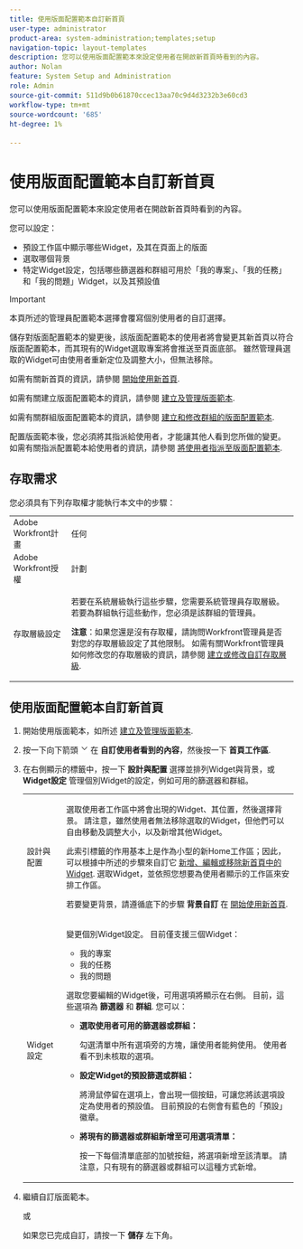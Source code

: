 ```yaml
---
title: 使用版面配置範本自訂新首頁
user-type: administrator
product-area: system-administration;templates;setup
navigation-topic: layout-templates
description: 您可以使用版面配置範本來設定使用者在開啟新首頁時看到的內容。
author: Nolan
feature: System Setup and Administration
role: Admin
source-git-commit: 511d9b0b61870ccec13aa70c9d4d3232b3e60cd3
workflow-type: tm+mt
source-wordcount: '685'
ht-degree: 1%

---
```


# 使用版面配置範本自訂新首頁

您可以使用版面配置範本來設定使用者在開啟新首頁時看到的內容。

您可以設定：

* 預設工作區中顯示哪些Widget，及其在頁面上的版面
* 選取哪個背景
* 特定Widget設定，包括哪些篩選器和群組可用於「我的專案」、「我的任務」和「我的問題」Widget，以及其預設值

>[!IMPORTANT]
>
>本頁所述的管理員配置範本選擇會覆寫個別使用者的自訂選擇。
>
>儲存對版面配置範本的變更後，該版面配置範本的使用者將會變更其新首頁以符合版面配置範本，而其現有的Widget選取專案將會推送至頁面底部。 雖然管理員選取的Widget可由使用者重新定位及調整大小，但無法移除。

如需有關新首頁的資訊，請參閱 [開始使用新首頁](/help/quicksilver/workfront-basics/using-home/new-home/get-started-with-new-home.md).

如需有關建立版面配置範本的資訊，請參閱 [建立及管理版面範本](../use-layout-templates/create-and-manage-layout-templates.md).

如需有關群組版面配置範本的資訊，請參閱 [建立和修改群組的版面配置範本](../../../administration-and-setup/manage-groups/work-with-group-objects/create-and-modify-a-groups-layout-templates.md).

配置版面範本後，您必須將其指派給使用者，才能讓其他人看到您所做的變更。 如需有關指派配置範本給使用者的資訊，請參閱 [將使用者指派至版面配置範本](../use-layout-templates/assign-users-to-layout-template.md).

## 存取需求

您必須具有下列存取權才能執行本文中的步驟：

<table style="table-layout:auto"> 
 <col> 
 <col> 
 <tbody> 
  <tr> 
   <td role="rowheader">Adobe Workfront計畫</td> 
   <td>任何</td> 
  </tr> 
  <tr> 
   <td role="rowheader">Adobe Workfront授權</td> 
   <td>計劃</td> 
  </tr> 
  <tr> 
   <td role="rowheader">存取層級設定</td> 
   <td> <p>若要在系統層級執行這些步驟，您需要系統管理員存取層級。
若要為群組執行這些動作，您必須是該群組的管理員。</p> <p><b>注意</b>：如果您還是沒有存取權，請詢問Workfront管理員是否對您的存取層級設定了其他限制。 如需有關Workfront管理員如何修改您的存取層級的資訊，請參閱 <a href="../../../administration-and-setup/add-users/configure-and-grant-access/create-modify-access-levels.md" class="MCXref xref">建立或修改自訂存取層級</a>.</p> </td> 
  </tr> 
 </tbody> 
</table>

## 使用版面配置範本自訂新首頁

1. 開始使用版面範本，如所述 [建立及管理版面範本](../../../administration-and-setup/customize-workfront/use-layout-templates/create-and-manage-layout-templates.md).

1. 按一下向下箭頭 ![](assets/dropdown-arrow.png) 在 **自訂使用者看到的內容**，然後按一下 **首頁工作區**.

1. 在右側顯示的標籤中，按一下 **設計與配置** 選擇並排列Widget與背景，或 **Widget設定** 管理個別Widget的設定，例如可用的篩選器和群組。

   <table style="table-layout:auto"> 
    <col> 
    <col> 
    <tbody> 
     <tr> 
      <td role="rowheader">設計與配置</td> 
      <td>
      <p>選取使用者工作區中將會出現的Widget、其位置，然後選擇背景。 請注意，雖然使用者無法移除選取的Widget，但他們可以自由移動及調整大小，以及新增其他Widget。</p>
      <p>此索引標籤的作用基本上是作為小型的新Home工作區；因此，可以根據中所述的步驟來自訂它 <a href="/help/quicksilver/workfront-basics/using-home/new-home/add-edit-remove-widgets-in-new-home.md" class="MCXref xref">新增、編輯或移除新首頁中的Widget</a>. 選取Widget，並依照您想要為使用者顯示的工作區來安排工作區。</p>
      <p>若要變更背景，請遵循底下的步驟 <b>背景自訂</b> 在 <a href="/help/quicksilver/workfront-basics/using-home/new-home/get-started-with-new-home.md" class="MCXref xref">開始使用新首頁</a>.</p>
      </td> 
     </tr> 
     <tr> 
      <td role="rowheader">Widget 設定</td> 
      <td>
      <p>變更個別Widget設定。 目前僅支援三個Widget：</p>
      <ul>
        <li>我的專案</li>
        <li>我的任務</li>
        <li>我的問題</li>
      </ul>
      <p>選取您要編輯的Widget後，可用選項將顯示在右側。 目前，這些選項為 <b>篩選器</b> 和 <b>群組</b>. 您可以：</p>
      <ul>
        <li><b>選取使用者可用的篩選器或群組：</b><p>勾選清單中所有選項旁的方塊，讓使用者能夠使用。 使用者看不到未核取的選項。</li></p>
        <li><b>設定Widget的預設篩選或群組：</b><p>將滑鼠停留在選項上，會出現一個按鈕，可讓您將該選項設定為使用者的預設值。 目前預設的右側會有藍色的「預設」徽章。</li></p>
        <li><b>將現有的篩選器或群組新增至可用選項清單：</b><p>按一下每個清單底部的加號按鈕，將選項新增至該清單。 請注意，只有現有的篩選器或群組可以這種方式新增。</li></p>
      </ul>
      </td> 
     </tr>
    </tbody> 
   </table>

1. 繼續自訂版面範本。

   或

   如果您已完成自訂，請按一下 **儲存** 左下角。

